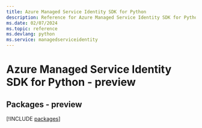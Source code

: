 ```yaml
---
title: Azure Managed Service Identity SDK for Python
description: Reference for Azure Managed Service Identity SDK for Python
ms.date: 02/07/2024
ms.topic: reference
ms.devlang: python
ms.service: managedserviceidentity
---
```

# Azure Managed Service Identity SDK for Python - preview
## Packages - preview
[!INCLUDE [packages](managed-service-identity-index.md)]